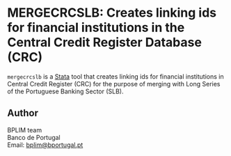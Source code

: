# MERGECRCSLB:  Creates linking ids for financial institutions in the Central Credit Register Database (CRC)


`mergecrcslb` is a [Stata](http://www.stata.com/) tool that creates linking ids for financial institutions in Central Credit Register (CRC) for the purpose of merging with Long Series of the Portuguese Banking Sector (SLB).


## Author

BPLIM team
<br>Banco de Portugal
<br>Email: bplim@bportugal.pt
